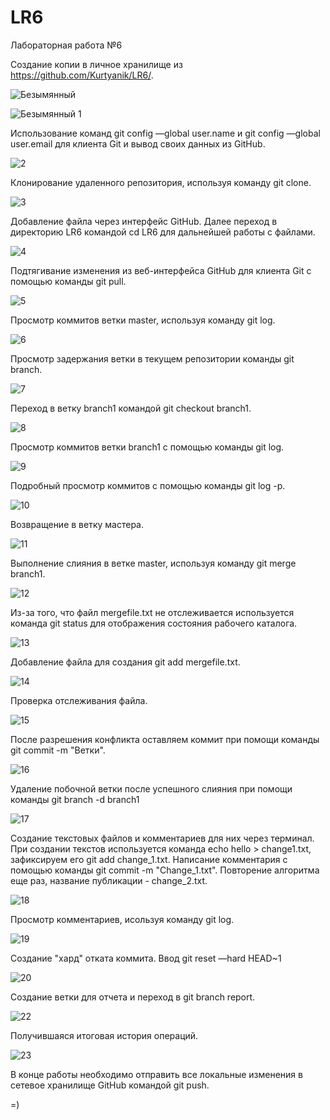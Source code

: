 # LR6
Лабораторная работа №6

Создание копии в личное хранилище из https://github.com/Kurtyanik/LR6/.

![Безымянный](https://user-images.githubusercontent.com/118631634/202870008-545bf4d3-741d-4c97-a6bb-1de30109f56d.png)

![Безымянный 1](https://user-images.githubusercontent.com/118631634/202870051-7ab8eb66-132a-4cfa-b244-63f0117e96bf.png)

Использование команд git config —global user.name и git config —global user.email для клиента Git и вывод своих данных из GitHub.

![2](https://user-images.githubusercontent.com/118631634/202870060-a07b5085-2765-4674-a7a2-469aa5730ac3.png)

Клонирование удаленного репозитория, используя команду git clone.

![3](https://user-images.githubusercontent.com/118631634/202870068-6b25e334-14c0-43f1-98dc-9a0cb07fd205.png)

Добавление файла через интерфейс GitHub. Далее переход в директорию LR6 командой cd LR6 для дальнейшей работы с файлами.

![4](https://user-images.githubusercontent.com/118631634/202870076-0d4b6f4b-e882-407b-a332-2674f75089ad.png)

Подтягивание изменения из веб-интерфейса GitHub для клиента Git с помощью команды git pull.

![5](https://user-images.githubusercontent.com/118631634/202870115-cde004b2-bef9-434c-92fd-eb93d1ead47f.png)

Просмотр коммитов ветки master, используя команду git log.

![6](https://user-images.githubusercontent.com/118631634/202870179-126f9cf7-e73f-4675-8cf0-6e9d489c53da.png)

Просмотр задержания ветки в текущем репозитории команды git branch.

![7](https://user-images.githubusercontent.com/118631634/202870191-aecae337-0abe-4776-8bc5-fe7f0f5f11ef.png)

Переход в ветку branch1 командой git checkout branch1.


![8](https://user-images.githubusercontent.com/118631634/202870222-d065e5ff-749e-422f-9faf-a713a23cc32e.png)

Просмотр коммитов ветки branch1 с помощью команды git log.


![9](https://user-images.githubusercontent.com/118631634/202870229-6e1a30fe-eb07-4715-a8a8-ae0682ee8dd9.png)

Подробный просмотр коммитов с помощью команды git log -p.

![10](https://user-images.githubusercontent.com/118631634/202870232-863650f3-3386-40a6-9d09-83b0cd8dede6.png)

Возвращение в ветку мастера.

![11](https://user-images.githubusercontent.com/118631634/202870235-ee4a004f-8ffb-44ac-b50b-f10f09f45ddf.png)

Выполнение слияния в ветке master, используя команду git merge branch1.

![12](https://user-images.githubusercontent.com/118631634/202870259-9e24e5d4-a1ef-4aa1-b107-ba284fcf1276.png)

Из-за того, что файл mergefile.txt не отслеживается используется команда git status для отображения состояния рабочего каталога.

![13](https://user-images.githubusercontent.com/118631634/202870272-34e0d008-81cf-4170-9d2b-9fa6cba47d67.png)

Добавление файла для создания git add mergefile.txt.

![14](https://user-images.githubusercontent.com/118631634/202870279-ef1ad341-4bf3-45c2-a560-908346df0e6a.png)

Проверка отслеживания файла.

![15](https://user-images.githubusercontent.com/118631634/202870321-35d62caa-0d8e-40b4-9230-110f802a130d.png)

После разрешения конфликта оставляем коммит при помощи команды git commit -m "Ветки".

![16](https://user-images.githubusercontent.com/118631634/202870330-8c4c918f-c2b9-4462-9309-226848197a32.png)

Удаление побочной ветки после успешного слияния при помощи команды git branch -d branch1

![17](https://user-images.githubusercontent.com/118631634/202870337-1ef36158-61d3-4784-9a64-dd989a670d47.png)

Создание текстовых файлов и комментариев для них через терминал. При создании текстов используется команда echo hello > change1.txt, зафиксируем его git add change_1.txt. Написание комментария с помощью команды git commit -m "Change_1.txt". Повторение алгоритма еще раз, название публикации - change_2.txt.

![18](https://user-images.githubusercontent.com/118631634/202870340-e32db3df-46d3-4549-8307-7f9507e60ccd.png)

Просмотр комментариев, исользуя команду git log.

![19](https://user-images.githubusercontent.com/118631634/202870348-79f3750a-3de4-4750-b011-911e4fc13c66.png)

Создание "хард" отката коммита. Ввод git reset —hard HEAD~1

![20](https://user-images.githubusercontent.com/118631634/202870353-1b962008-3ee3-423b-b9fe-e5ff3d25e89c.png)

Создание ветки для отчета и переход в git branch report.


![22](https://user-images.githubusercontent.com/118631634/202870906-82246e16-a94a-424e-8772-11f56fc8c400.png)

Получившаяся итоговая история операций.

![23](https://user-images.githubusercontent.com/118631634/202870909-db34af36-1edd-4416-b576-480b48acac41.png)

В конце работы необходимо отправить все локальные изменения в сетевое хранилище GitHub командой git push.

=)
